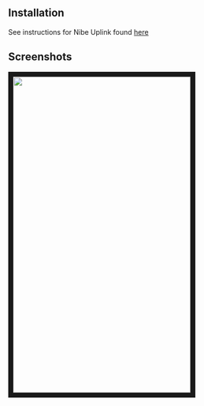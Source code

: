 ## Installation
See instructions for Nibe Uplink found [here](https://github.com/tomasaxerot/SmartThings/tree/master/smartapps/tomasaxerot/nibe-uplink.src)

## Screenshots

<img src="https://github.com/tomasaxerot/SmartThings/blob/master/img/screenshot_nibe_f750.png" width="360" height="640" border="10" />
